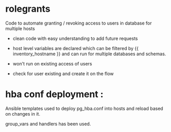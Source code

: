 # rolegrants

Code to automate granting / revoking access to users in database for multiple hosts

- clean code with easy understanding to add future requests

- host level variables are declared which can be filtered by {{ inventory_hostname }} and can run for multiple databases and schemas.

- won't run on existing access of users 

- check for user existing and create it on the flow




# hba conf deployment :

Ansible templates used to deploy pg_hba.conf into hosts and reload based on changes in it.

group_vars and handlers has been used.
